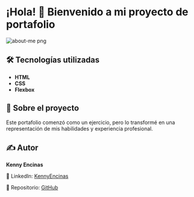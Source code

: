 # ¡Hola! 👋 Bienvenido a mi proyecto de portafolio  

![about-me png](https://github.com/user-attachments/assets/00d98dd5-5b39-41db-a012-475bf0c51414)

## 🛠️ Tecnologías utilizadas  
- **HTML**  
- **CSS**  
- **Flexbox**  

## 📌 Sobre el proyecto  
Este portafolio comenzó como un ejercicio, pero lo transformé en una representación de mis habilidades y experiencia profesional.  

## ✍️ Autor  
**Kenny Encinas**  

📌 LinkedIn: [KennyEncinas](www.linkedin.com/in/kenny-encinas-carrizo)

📌 Repositorio: [GitHub](https://github.com/KennyREC/portafolio.git)
